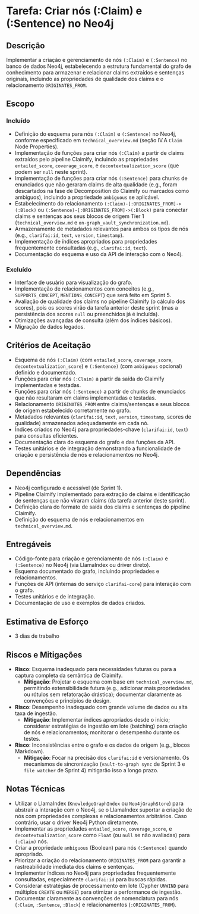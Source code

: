 # Tarefa: Criar nós (:Claim) e (:Sentence) no Neo4j

## Descrição
Implementar a criação e gerenciamento de nós `(:Claim)` e `(:Sentence)` no banco de dados Neo4j, estabelecendo a estrutura fundamental do grafo de conhecimento para armazenar e relacionar claims extraídos e sentenças originais, incluindo as propriedades de qualidade dos claims e o relacionamento `ORIGINATES_FROM`.

## Escopo

### Incluído
- Definição do esquema para nós `(:Claim)` e `(:Sentence)` no Neo4j, conforme especificado em `technical_overview.md` (seção IV.A `Claim` Node Properties).
- Implementação de funções para criar nós `(:Claim)` a partir de claims extraídos pelo pipeline Claimify, incluindo as propriedades `entailed_score`, `coverage_score`, e `decontextualization_score` (que podem ser `null` neste sprint).
- Implementação de funções para criar nós `(:Sentence)` para chunks de enunciados que não geraram claims de alta qualidade (e.g., foram descartados na fase de Decomposition do Claimify ou marcados como ambíguos), incluindo a propriedade `ambiguous` se aplicável.
- Estabelecimento do relacionamento `(:Claim)-[:ORIGINATES_FROM]->(:Block)` ou `(:Sentence)-[:ORIGINATES_FROM]->(:Block)` para conectar claims e sentenças aos seus blocos de origem Tier 1 (`technical_overview.md` e `on-graph_vault_synchronization.md`).
- Armazenamento de metadados relevantes para ambos os tipos de nós (e.g., `clarifai:id`, `text`, `version`, `timestamp`).
- Implementação de índices apropriados para propriedades frequentemente consultadas (e.g., `clarifai:id`, `text`).
- Documentação do esquema e uso da API de interação com o Neo4j.

### Excluído
- Interface de usuário para visualização do grafo.
- Implementação de relacionamentos com conceitos (e.g., `SUPPORTS_CONCEPT`, `MENTIONS_CONCEPT`) que será feito em Sprint 5.
- Avaliação de qualidade dos claims no pipeline Claimify (o cálculo dos scores), pois os scores virão da tarefa anterior deste sprint (mas a persistência dos scores `null` ou preenchidos já é incluída).
- Otimizações avançadas de consulta (além dos índices básicos).
- Migração de dados legados.

## Critérios de Aceitação
- Esquema de nós `(:Claim)` (com `entailed_score`, `coverage_score`, `decontextualization_score`) e `(:Sentence)` (com `ambiguous` opcional) definido e documentado.
- Funções para criar nós `(:Claim)` a partir da saída do Claimify implementadas e testadas.
- Funções para criar nós `(:Sentence)` a partir de chunks de enunciados que não resultaram em claims implementadas e testadas.
- Relacionamento `ORIGINATES_FROM` entre claims/sentenças e seus blocos de origem estabelecido corretamente no grafo.
- Metadados relevantes (`clarifai:id`, `text`, `version`, `timestamp`, scores de qualidade) armazenados adequadamente em cada nó.
- Índices criados no Neo4j para propriedades-chave (`clarifai:id`, `text`) para consultas eficientes.
- Documentação clara do esquema do grafo e das funções da API.
- Testes unitários e de integração demonstrando a funcionalidade de criação e persistência de nós e relacionamentos no Neo4j.

## Dependências
- Neo4j configurado e acessível (de Sprint 1).
- Pipeline Claimify implementado para extração de claims e identificação de sentenças que não viraram claims (da tarefa anterior deste sprint).
- Definição clara do formato de saída dos claims e sentenças do pipeline Claimify.
- Definição do esquema de nós e relacionamentos em `technical_overview.md`.

## Entregáveis
- Código-fonte para criação e gerenciamento de nós `(:Claim)` e `(:Sentence)` no Neo4j (via LlamaIndex ou driver direto).
- Esquema documentado do grafo, incluindo propriedades e relacionamentos.
- Funções de API (internas do serviço `clarifai-core`) para interação com o grafo.
- Testes unitários e de integração.
- Documentação de uso e exemplos de dados criados.

## Estimativa de Esforço
- 3 dias de trabalho

## Riscos e Mitigações
- **Risco**: Esquema inadequado para necessidades futuras ou para a captura completa da semântica de Claimify.
  - **Mitigação**: Projetar o esquema com base em `technical_overview.md`, permitindo extensibilidade futura (e.g., adicionar mais propriedades ou rótulos sem refatoração drástica); documentar claramente as convenções e princípios de design.
- **Risco**: Desempenho inadequado com grande volume de dados ou alta taxa de ingestão.
  - **Mitigação**: Implementar índices apropriados desde o início; considerar estratégias de ingestão em lote (batching) para criação de nós e relacionamentos; monitorar o desempenho durante os testes.
- **Risco**: Inconsistências entre o grafo e os dados de origem (e.g., blocos Markdown).
  - **Mitigação**: Focar na precisão dos `clarifai:id` e versionamento. Os mecanismos de sincronização (`vault-to-graph sync` de Sprint 3 e `file watcher` de Sprint 4) mitigarão isso a longo prazo.

## Notas Técnicas
- Utilizar o LlamaIndex (`KnowledgeGraphIndex` ou `Neo4jGraphStore`) para abstrair a interação com o Neo4j, se o LlamaIndex suportar a criação de nós com propriedades complexas e relacionamentos arbitrários. Caso contrário, usar o driver Neo4j Python diretamente.
- Implementar as propriedades `entailed_score`, `coverage_score`, e `decontextualization_score` como `Float` (ou `null` se não avaliadas) para `(:Claim)` nós.
- Criar a propriedade `ambiguous` (Boolean) para nós `(:Sentence)` quando apropriado.
- Priorizar a criação do relacionamento `ORIGINATES_FROM` para garantir a rastreabilidade imediata dos claims e sentenças.
- Implementar índices no Neo4j para propriedades frequentemente consultadas, especialmente `clarifai:id` para buscas rápidas.
- Considerar estratégias de processamento em lote (Cypher `UNWIND` para múltiplos `CREATE` ou `MERGE`) para otimizar a performance de ingestão.
- Documentar claramente as convenções de nomenclatura para nós (`:Claim`, `:Sentence`, `:Block`) e relacionamentos (`:ORIGINATES_FROM`).
